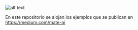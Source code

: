 ![alt text](https://cdn-images-1.medium.com/max/324/1*Sl8i9wZLVDMHphE35Q0dSA@2x.png)

En este repositorio se alojan los ejemplos que se publican en https://medium.com/mate-ai
